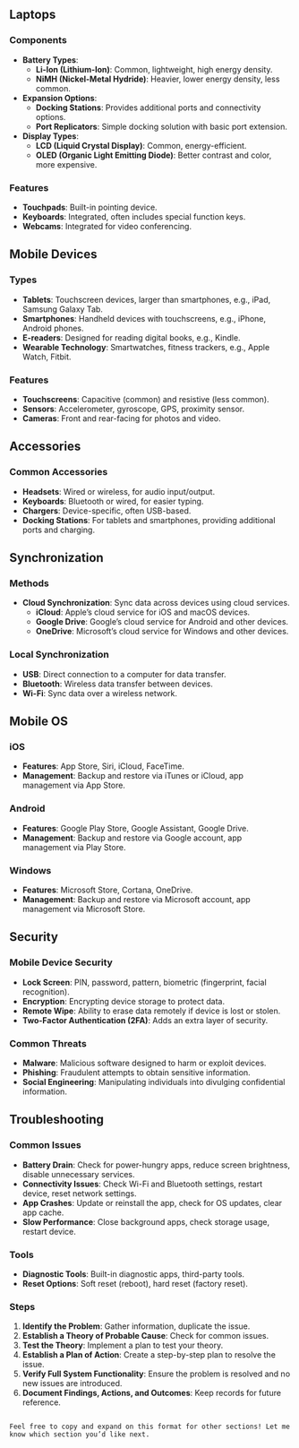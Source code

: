 ## Laptops

### Components
- **Battery Types**:
  - **Li-Ion (Lithium-Ion)**: Common, lightweight, high energy density.
  - **NiMH (Nickel-Metal Hydride)**: Heavier, lower energy density, less common.
- **Expansion Options**:
  - **Docking Stations**: Provides additional ports and connectivity options.
  - **Port Replicators**: Simple docking solution with basic port extension.
- **Display Types**:
  - **LCD (Liquid Crystal Display)**: Common, energy-efficient.
  - **OLED (Organic Light Emitting Diode)**: Better contrast and color, more expensive.

### Features
- **Touchpads**: Built-in pointing device.
- **Keyboards**: Integrated, often includes special function keys.
- **Webcams**: Integrated for video conferencing.

## Mobile Devices

### Types
- **Tablets**: Touchscreen devices, larger than smartphones, e.g., iPad, Samsung Galaxy Tab.
- **Smartphones**: Handheld devices with touchscreens, e.g., iPhone, Android phones.
- **E-readers**: Designed for reading digital books, e.g., Kindle.
- **Wearable Technology**: Smartwatches, fitness trackers, e.g., Apple Watch, Fitbit.

### Features
- **Touchscreens**: Capacitive (common) and resistive (less common).
- **Sensors**: Accelerometer, gyroscope, GPS, proximity sensor.
- **Cameras**: Front and rear-facing for photos and video.

## Accessories

### Common Accessories
- **Headsets**: Wired or wireless, for audio input/output.
- **Keyboards**: Bluetooth or wired, for easier typing.
- **Chargers**: Device-specific, often USB-based.
- **Docking Stations**: For tablets and smartphones, providing additional ports and charging.

## Synchronization

### Methods
- **Cloud Synchronization**: Sync data across devices using cloud services.
  - **iCloud**: Apple’s cloud service for iOS and macOS devices.
  - **Google Drive**: Google’s cloud service for Android and other devices.
  - **OneDrive**: Microsoft’s cloud service for Windows and other devices.

### Local Synchronization
- **USB**: Direct connection to a computer for data transfer.
- **Bluetooth**: Wireless data transfer between devices.
- **Wi-Fi**: Sync data over a wireless network.

## Mobile OS

### iOS
- **Features**: App Store, Siri, iCloud, FaceTime.
- **Management**: Backup and restore via iTunes or iCloud, app management via App Store.

### Android
- **Features**: Google Play Store, Google Assistant, Google Drive.
- **Management**: Backup and restore via Google account, app management via Play Store.

### Windows
- **Features**: Microsoft Store, Cortana, OneDrive.
- **Management**: Backup and restore via Microsoft account, app management via Microsoft Store.

## Security

### Mobile Device Security
- **Lock Screen**: PIN, password, pattern, biometric (fingerprint, facial recognition).
- **Encryption**: Encrypting device storage to protect data.
- **Remote Wipe**: Ability to erase data remotely if device is lost or stolen.
- **Two-Factor Authentication (2FA)**: Adds an extra layer of security.

### Common Threats
- **Malware**: Malicious software designed to harm or exploit devices.
- **Phishing**: Fraudulent attempts to obtain sensitive information.
- **Social Engineering**: Manipulating individuals into divulging confidential information.

## Troubleshooting

### Common Issues
- **Battery Drain**: Check for power-hungry apps, reduce screen brightness, disable unnecessary services.
- **Connectivity Issues**: Check Wi-Fi and Bluetooth settings, restart device, reset network settings.
- **App Crashes**: Update or reinstall the app, check for OS updates, clear app cache.
- **Slow Performance**: Close background apps, check storage usage, restart device.

### Tools
- **Diagnostic Tools**: Built-in diagnostic apps, third-party tools.
- **Reset Options**: Soft reset (reboot), hard reset (factory reset).

### Steps
1. **Identify the Problem**: Gather information, duplicate the issue.
2. **Establish a Theory of Probable Cause**: Check for common issues.
3. **Test the Theory**: Implement a plan to test your theory.
4. **Establish a Plan of Action**: Create a step-by-step plan to resolve the issue.
5. **Verify Full System Functionality**: Ensure the problem is resolved and no new issues are introduced.
6. **Document Findings, Actions, and Outcomes**: Keep records for future reference.
```

Feel free to copy and expand on this format for other sections! Let me know which section you’d like next.
